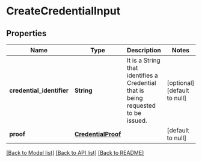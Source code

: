 # CreateCredentialInput

## Properties

| Name                      | Type                                      | Description                                                                       | Notes                        |
| ------------------------- | ----------------------------------------- | --------------------------------------------------------------------------------- | ---------------------------- |
| **credential_identifier** | **String**                                | It is a String that identifies a Credential that is being requested to be issued. | [optional] [default to null] |
| **proof**                 | [**CredentialProof**](CredentialProof.md) |                                                                                   | [default to null]            |

[[Back to Model list]](../README.md#documentation-for-models) [[Back to API list]](../README.md#documentation-for-api-endpoints) [[Back to README]](../README.md)
